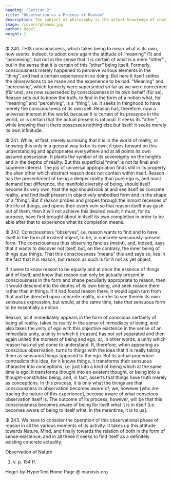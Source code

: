 ```yaml
---
heading: "Section 2"
title: "Observation as a Process of Reason"
description: The subject of philosophy is the actual knowledge of what truly is.
image: /covers/phenom.jpg
author: Hegel
weight: 1
---
```



<!-- A: Observation as a Process of Reason -->


Φ 240. THIS consciousness, which takes being to mean what is its own, now seems, indeed, to adopt once again the attitude of “meaning" (1) and “perceiving”; but not in the sense that it is certain of what is a mere “other” , but in the sense that it is certain of this “other” being itself. Formerly, consciousness merely happened to perceive various elements in the “thing”, and had a certain experience in so doing. But here it itself settles the observations to be made and the experience to be had. “Meaning” and “perceiving”, which formerly were superseded so far as we were concerned (für uns), are now superseded by consciousness in its own behalf (für es). Reason sets out to know the truth, to find in the form of a notion what, for “meaning” and “perceiving”, is a “thing”; i.e. it seeks in thinghood to have merely the consciousness of its own self. Reason has, therefore, now a universal interest in the world, because it is certain of its presence in the world, or is certain that the actual present is rational. It seeks its “other”, while knowing that it there possesses nothing else but itself: it seeks merely its own infinitude.

Φ 241. While, at first, merely surmising that it is in the world of reality, or knowing this only in a general way to be its own, it goes forward on this understanding and appropriates everywhere and at all points its own assured possession. It plants the symbol of its sovereignty on the heights and in the depths of reality. But this superficial “mine” is not its final and supreme interest. The joy of universal appropriation finds still in its property the alien other which abstract reason does not contain within itself. Reason has the presentiment of being a deeper reality than pure ego is, and must demand that difference, the manifold diversity of being, should itself become its very own, that the ego should look at and see itself as concrete reality, and find itself present in objectively embodied form and in the shape of a “thing”. But if reason probes and gropes through the inmost recesses of the life of things, and opens their every vein so that reason itself may gush out of them, then it will not achieve this desired result; it must, for its purpose, have first brought about in itself its own completion in order to be able after that to experience what its completion means.

Φ 242. Consciousness “observes”, i.e. reason wants to find and to have itself in the form of existent object, to be, in concrete sensuously-present form. The consciousness thus observing fancies (meint), and, indeed, says that it wants to discover not itself, but, on the contrary, the inner being of things qua things. That this consciousness “means” this and says so, lies in the fact that it is reason, but reason as such is for it not as yet object.

If it were to know reason to be equally and at once the essence of things and of itself, and knew that reason can only be actually present in consciousness in the form and shape peculiarly appropriate to reason, then it would descend into the depths of its own being, and seek reason there rather than in things. If it had found reason there, it would again turn from that and be directed upon concrete reality, in order to see therein its own sensuous expression, but would, at the same time, take that sensuous form to be essentially a notion.

Reason, as it immediately appears in the form of conscious certainty of being all reality, takes its reality in the sense of immediacy of being, and also takes the unity of ego with this objective existence in the sense of an immediate unity, a unity in which it (reason) has not yet separated and then again united the moment of being and ego, or, in other words, a unity which reason has not yet come to understand. It, therefore, when appearing as conscious observation, turns to things with the idea that it is really taking them as sensuous things opposed to the ego. But its actual procedure contradicts this idea, for it knows things, it transforms their sensuous character into conceptions, i.e. just into a kind of being which at the same time is ego; it transforms thought into an existent thought, or being into a thought-constituted being, and, in fact, asserts that things have truth merely as conceptions. In this process, it is only what the things are that consciousness in observation becomes aware of; we, however [who are tracing the nature of this experience], become aware of what conscious observation itself is. The outcome of its process, however, will be that this consciousness becomes aware of being for itself what it is in itself [i.e. becomes aware of being to itself what, in the meantime, it is to us].

Φ 243. We have to consider the operation of this observational phase of reason in all the various moments of its activity. It takes up this attitude towards Nature, Mind, and finally towards the relation of both in the form of sense-existence; and in all these it seeks to find itself as a definitely existing concrete actuality.

Observation of Nature

1. v. p. 154 ff.

Hegel-by-HyperText Home Page @ marxists.org